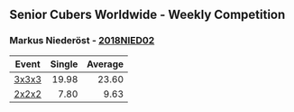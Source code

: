 ## Senior Cubers Worldwide - Weekly Competition
### Markus Niederöst - [2018NIED02](https://www.worldcubeassociation.org/persons/2018NIED02)

| Event | Single | Average |
| -- | --: | --: |
| [3x3x3](markus_niederost/333.md) | 19.98 | 23.60 |
| [2x2x2](markus_niederost/222.md) | 7.80 | 9.63 |

<!-- Global site tag (gtag.js) - Google Analytics -->
<script async src="https://www.googletagmanager.com/gtag/js?id=UA-86348435-3"></script>
<script>window.dataLayer = window.dataLayer || []; function gtag() {dataLayer.push(arguments);} gtag('js', new Date()); gtag('config', 'UA-86348435-3');</script>
